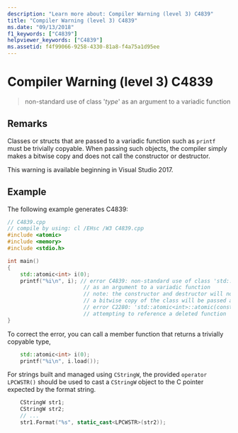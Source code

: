 ```yaml
---
description: "Learn more about: Compiler Warning (level 3) C4839"
title: "Compiler Warning (level 3) C4839"
ms.date: "09/13/2018"
f1_keywords: ["C4839"]
helpviewer_keywords: ["C4839"]
ms.assetid: f4f99066-9258-4330-81a8-f4a75a1d95ee
---
```

# Compiler Warning (level 3) C4839

> non-standard use of class '*type*' as an argument to a variadic function

## Remarks

Classes or structs that are passed to a variadic function such as `printf` must be trivially copyable. When passing such objects, the compiler simply makes a bitwise copy and does not call the constructor or destructor.

This warning is available beginning in Visual Studio 2017.

## Example

The following example generates C4839:

```cpp
// C4839.cpp
// compile by using: cl /EHsc /W3 C4839.cpp
#include <atomic>
#include <memory>
#include <stdio.h>

int main()
{
    std::atomic<int> i(0);
    printf("%i\n", i); // error C4839: non-standard use of class 'std::atomic<int>'
                        // as an argument to a variadic function
                        // note: the constructor and destructor will not be called;
                        // a bitwise copy of the class will be passed as the argument
                        // error C2280: 'std::atomic<int>::atomic(const std::atomic<int> &)':
                        // attempting to reference a deleted function
}
```

To correct the error, you can call a member function that returns a trivially copyable type,

```cpp
    std::atomic<int> i(0);
    printf("%i\n", i.load());
```

For strings built and managed using `CStringW`, the provided `operator LPCWSTR()` should be used to cast a `CStringW` object to the C pointer expected by the format string.

```cpp
    CStringW str1;
    CStringW str2;
    // ...
    str1.Format("%s", static_cast<LPCWSTR>(str2));
```
